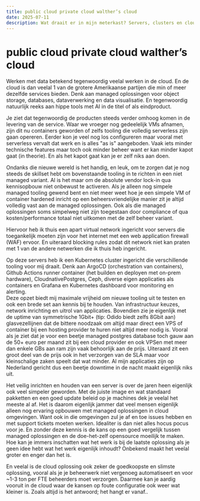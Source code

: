 ```yaml
---
title: public cloud private cloud walther’s cloud
date: 2025-07-11
description: Wat draait er in mijn meterkast? Servers, clusters en cloud. 
---
```


# public cloud private cloud walther’s cloud

Werken met data betekend tegenwoordig veelal werken in de cloud. 
En de cloud is dan veelal 1 van de grotere Amerikaanse partijen die min of meer dezelfde services bieden. 
Denk aan managed oplossingen voor object storage, databases, dataverwerking en data visualisatie. 
En tegenwoordig natuurlijk reeks aan hippe tools met AI in de titel of als eindproduct. 

Je ziet dat tegenwoordig de producten steeds verder omhoog komen in de levering van de service. 
Waar we vroeger nog gedeelelijk VMs afnamen, zijn dit nu containers geworden of zelfs tooling die volledig serverless zijn gaan opereren. 
Eerder kon je veel nog los configureren maar vooral met serverless vervalt dat werk en is alles "as is" aangeboden. 
Vaak iets minder technische features maar toch ook minder beheer want er kan minder kapot gaat (in theorie). 
En als het kapot gaat kan je er zelf niks aan doen. 

Ondanks die nieuwe wereld is het handig, en leuk, om te zorgen dat je nog steeds de skillset hebt om bovenstaande tooling in te richten in een niet managed variant. 
Al is het maar om de absolute vendor lock-in qua kennisopbouw niet onbewust te activeren. 
Als je alleen nog simpele managed tooling gewend bent en niet meer weet hoe je een simpele VM of container hardened inricht op een beheersvriendelijke manier zit je altijd volledig vast aan de managed oplossingen. 
Ook als die managed oplossingen soms simpelweg niet zijn toegestaan door compliance of qua kosten/performance totaal niet uitkomen met de zelf beheer variant. 

Hiervoor heb ik thuis een apart virtual network ingericht voor servers die toegankelijk moeten zijn voor het internet met een web application firewall (WAF) ervoor. 
En uiteraard blocking rules zodat dit network niet kan praten met 1 van de andere netwerken die ik thuis heb ingericht. 

Op deze servers heb ik een Kubernetes cluster ingericht die verschillende tooling voor mij draait. 
Denk aan ArgoCD (orchestration van containers), Github Actions runner container (het builden en deployen met on-prem hardware), CloudnativePostgres, Ceph, diverse eigen applicaties als containers en Grafana en Kubernetes dashboard voor monitoring en alerting.  
Deze opzet biedt mij maximale vrijheid om nieuwe tooling uit te testen en ook een brede set aan kennis bij te houden. Van infrastructuur keuzes, network inrichting en uitrol van applicaties. 
Bovendien zie je eigenlijk met de uptime van symmetrische 1Gbit+ (tip: Odido biedt zelfs 8Gbit aan) glasvezellijnen dat de bittere noodzaak om altijd maar direct een VPS of container bij een hosting provider te huren niet altijd meer nodig is. 
Vooral als je ziet dat je voor een beetje managed postgres database toch gauw aan de 50+ euro per maand zit bij een cloud provider en ook VPSen met meer dan enkele GBs aan ram zijn vaak behoorlijk aan de prijs. 
Uiteraard zit een groot deel van de prijs ook in het verzorgen van de SLA maar voor kleinschalige zaken speelt dat wat minder. 
Al mijn applicaties zijn op Nederland gericht dus een beetje downtime in de nacht maakt eigenlijk niks uit. 

Het veilig inrichten en houden van een server is over de jaren heen eigenlijk ook veel simpeler geworden. 
Met de juiste image en wat standaard pakketten en een goed update beleid op je machines dek je veelal het meeste al af. 
Het is daarom eigenlijk jammer dat veel mensen eigenlijk alleen nog ervaring opbouwen met managed oplossingen in cloud omgevingen. 
Want ook in die omgevingen zul je af en toe issues hebben en met support tickets moeten werken. Idealiter is dan niet alles hocus pocus voor je. 
En zonder deze kennis is de kans op een goed vergelijk tussen managed oplossingen en de doe-het-zelf opensource moeilijk te maken. 
Hoe kan je immers inschatten wat het werk is bij de laatste oplossing als je geen idee hebt wat het werk eigenlijk inhoudt? 
Onbekend maakt het veelal groter en enger dan het is. 

En veelal is de cloud oplossing ook zeker de goedkoopste en slimste oplossing, vooral als je je beheerwerk niet vergenoeg automatiseert en voor ~1-3 ton per FTE beheerders moet verzorgen. 
Daarmee kan je aardig vooruit in de cloud waar de kansen op foute configuratie ook weer wat kleiner is. 
Zoals altijd is het antwoord; het hangt er vanaf.. 
